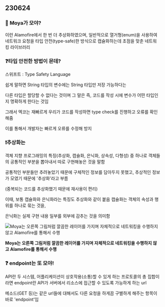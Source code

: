 ## 230624

### 🤫 **Moya가 모야?**

이런 Alamofire에서 한 번 더 추상화하였으며, 일반적으로 열거형(enum)을 사용하여 네트워크 요청을 타입 안전(type-safe)한 방식으로 캡슐화하는데 초점을 맞춘 네트워킹 라이브러리

### ❓**타입 안전한 방법이 몬데?**

스위프트 : Type Safety Language

쉽게 말하면 String 타입의 변수에는 String 타입만 저장 가능하다는

다른 타입은 할당할 수 없다는 것이며 그 말은 즉, 코드를 작성 시에 변수가 어떤 타입인지 명확하게 한다는 것임

그래서 엑코는 재빠르게 우리가 코드를 작성하면 type check를 진행하고 오류를 확인해줌

이를 통해서 개발자는 빠르게 오류를 수정해 방지

### ❗️추상화는

객체 지향 프로그래밍의 특징(추상화, 캡슐화, 은닉화, 상속성, 다형성) 중 하나로 객체들의 공통적인 부분을 뽑아내서 따로 구현해놓은 것을 말함

공통적인 부분들만 추려놓았기 때문에 구체적인 정보를 담아두지 못했고, 추상적인 정보가 모였기 때문에 '추상화'라고 부름

(중복되는 코드를 추상화했기 때문에 재사용이 편리)

이때, 보통 캡슐화와 은닉화라는 특징도 추상화와 같이 붙음 캡슐화는 객체의 속성과 행위를 하나로 묶는 것을,

은닉화는 실제 구현 내용 일부를 외부에 감추는 것을 의미함

![**Moya는 오른쪽 그림처럼 깔끔한 레이어를 가지며 자체적으로 네트워킹을 수행하지 않고 Alamofire를 통해서 수행**](https://s3-us-west-2.amazonaws.com/secure.notion-static.com/9e8f9e2c-963b-49a0-b152-a4fdf6511687/%E1%84%89%E1%85%B3%E1%84%8F%E1%85%B3%E1%84%85%E1%85%B5%E1%86%AB%E1%84%89%E1%85%A3%E1%86%BA_2023-06-21_%E1%84%8B%E1%85%A9%E1%84%92%E1%85%AE_6.20.59.png)

**Moya는 오른쪽 그림처럼 깔끔한 레이어를 가지며 자체적으로 네트워킹을 수행하지 않고 Alamofire를 통해서 수행**

### ❓ endpoint는 또 모야!

API란 두 시스템, 어플리케이션이 상호작용(소통)할 수 있게 하는 프로토콜의 총 집합이라면 endpoint란 API가 서버에서 리소스에 접근할 수 있도록 가능하게 하는 url

메소드(GET 등)는 같은 url들에 대해서도 다른 요청을 하게끔 구별하게 해주는 항목이 바로 'endpoint’임